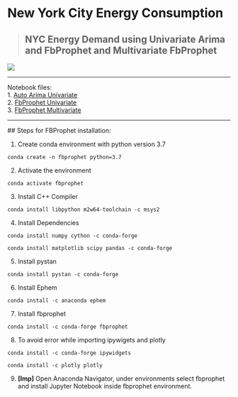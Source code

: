 # New York City Energy Consumption

>## NYC Energy Demand using Univariate Arima and FbProphet and Multivariate FbProphet
<img src="[../Images/../NYC%20Energy%20Consumption/Images/NYC_Energy_Demand.png](https://github.com/SannketNikam/NYC-Energy-Consumption/blob/main/Images/NYC_Energy_Demand.png)"/>

<hr>
Notebook files:<br>
1. <a href="[../Notebooks/1. Auto Arima Univariate.ipynb](https://github.com/SannketNikam/NYC-Energy-Consumption/blob/main/Notebooks/1.%20Auto%20Arima%20Univariate.ipynb)">Auto Arima Univariate</a><br>
2. <a href="[../Notebooks/1. FbProphet  Univariate.ipynb](https://github.com/SannketNikam/NYC-Energy-Consumption/blob/main/Notebooks/2.%20FbProphet%20Univariate.ipynb)">FbProphet Univariate</a><br>
3. <a href="[../Notebooks/1. FbProphet  Multivariate.ipynb](https://github.com/SannketNikam/NYC-Energy-Consumption/blob/main/Notebooks/3.%20FbProphet%20Multivariate.ipynb)">FbProphet Multivariate</a><br>
<hr>
## Steps for FBProphet installation:

1. Create conda environment with python version 3.7
```
conda create -n fbprophet python=3.7
```
2. Activate the environment
```
conda activate fbprophet
```
3. Install C++ Compiler
```
conda install libpython m2w64-toolchain -c msys2
```
4. Install Dependencies
```
conda install numpy cython -c conda-forge
```
```
conda install matplotlib scipy pandas -c conda-forge
```
5. Install pystan
```
conda install pystan -c conda-forge
```
6. Install Ephem
```
conda install -c anaconda ephem
```
7. Install fbprophet
```
conda install -c conda-forge fbprophet
```
8. To avoid error while importing ipywigets and plotly
```
conda install -c conda-forge ipywidgets
```
```
conda install -c plotly plotly
```
9. **[Imp]**  Open Anaconda Navigator, under environments select fbprophet and install Jupyter Notebook inside fbprophet environment.
